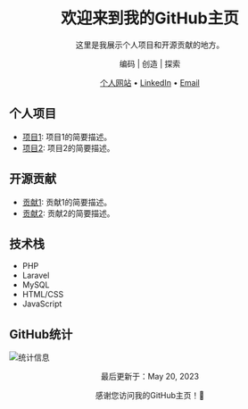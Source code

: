 <!-- 项目标题 -->
<h1 align="center">欢迎来到我的GitHub主页</h1>

<!-- 项目描述 -->
<p align="center">这里是我展示个人项目和开源贡献的地方。</p>

<!-- 标语/口号 -->
<p align="center">编码 | 创造 | 探索</p>

<!-- 个人信息 -->
<p align="center">
  <a href="https://your-website.com">个人网站</a> •
  <a href="https://linkedin.com/in/your-linkedin">LinkedIn</a> •
  <a href="mailto:your-email@example.com">Email</a>
</p>

<!-- 项目清单 -->
## 个人项目

- [项目1](https://github.com/your-username/repo1): 项目1的简要描述。
- [项目2](https://github.com/your-username/repo2): 项目2的简要描述。

<!-- 开源贡献 -->
## 开源贡献

- [贡献1](https://github.com/your-username/repo1): 贡献1的简要描述。
- [贡献2](https://github.com/your-username/repo2): 贡献2的简要描述。

<!-- 技术栈 -->
## 技术栈

- PHP
- Laravel
- MySQL
- HTML/CSS
- JavaScript

<!-- GitHub统计信息 -->
## GitHub统计

![统计信息](https://github-readme-stats.vercel.app/api?username=Llikey&show_icons=true&count_private=true&hide=stars,issues&theme=radical)

<!-- 最后更新时间 -->
<p align="center">最后更新于：May 20, 2023</p>

<!-- 参考链接 -->
<p align="center">感谢您访问我的GitHub主页！🌟</p>
